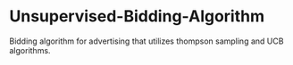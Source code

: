 # Unsupervised-Bidding-Algorithm
Bidding algorithm for advertising that utilizes thompson sampling and UCB algorithms.
